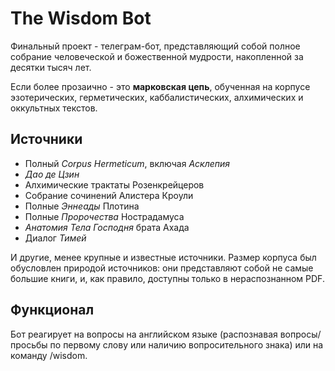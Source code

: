 # The Wisdom Bot

Финальный проект - телеграм-бот, представляющий собой полное собрание человеческой и божественной мудрости, накопленной за десятки тысяч лет.

Если более прозаично - это **марковская цепь**, обученная на корпусе эзотерических, герметических, каббалистических, алхимических и оккультных текстов.

## Источники

* Полный *Corpus Hermeticum*, включая *Асклепия*
* *Дао де Цзин*
* Алхимические трактаты Розенкрейцеров
* Собрание сочинений Алистера Кроули
* Полные *Эннеады* Плотина
* Полные *Пророчества* Нострадамуса
* *Анатомия Тела Господня* брата Ахада
* Диалог *Тимей*

И другие, менее крупные и известные источники. Размер корпуса был обусловлен природой источников: они представляют собой не самые большие книги, и, как правило, доступны только в нераспознанном PDF.

## Функционал

Бот реагирует на вопросы на английском языке (распознавая вопросы/просьбы по первому слову или наличию вопросительного знака) или на команду /wisdom.
